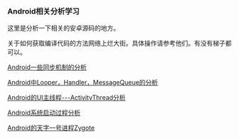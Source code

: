 ### Android相关分析学习

这里是分析一下相关的安卓源码的地方。

关于如何获取编译代码的方法网络上烂大街。具体操作请参考他们。有没有梯子都可以。

[Android一些同步机制的分析](Android/sync.md)

[Android中Looper，Handler，MessageQueue的分析](Android/LooperHandler.md)

[Android的UI主线程---ActivityThread分析](Android/ActivityThread.md)

[Android系统启动过程分析](Android/Launcher.md)

[Android的天字一号进程Zygote](Android/Zygote.md)